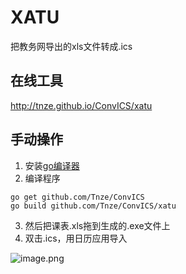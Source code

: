 # XATU
把教务网导出的xls文件转成.ics

## 在线工具
http://tnze.github.io/ConvICS/xatu

## 手动操作
1. 安装[go编译器](https://golang.google.cn/)
2. 编译程序
```
go get github.com/Tnze/ConvICS
go build github.com/Tnze/ConvICS/xatu
```
3. 然后把课表.xls拖到生成的.exe文件上
4. 双击.ics，用日历应用导入

![image.png](https://i.loli.net/2019/10/26/Ar5RJ4uiT97YINP.png)
